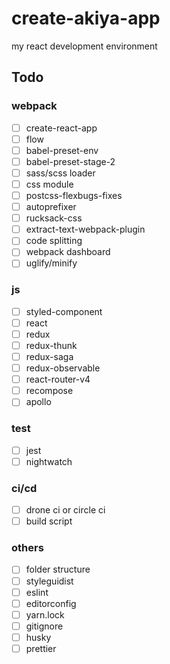 # create-akiya-app
my react development environment

## Todo
### webpack
- [ ] create-react-app
- [ ] flow
- [ ] babel-preset-env
- [ ] babel-preset-stage-2
- [ ] sass/scss loader
- [ ] css module
- [ ] postcss-flexbugs-fixes
- [ ] autoprefixer
- [ ] rucksack-css
- [ ] extract-text-webpack-plugin
- [ ] code splitting
- [ ] webpack dashboard
- [ ] uglify/minify

### js
- [ ] styled-component
- [ ] react
- [ ] redux
- [ ] redux-thunk
- [ ] redux-saga
- [ ] redux-observable
- [ ] react-router-v4
- [ ] recompose
- [ ] apollo

### test
- [ ] jest
- [ ] nightwatch

### ci/cd
- [ ] drone ci or circle ci
- [ ] build script

### others
- [ ] folder structure
- [ ] styleguidist
- [ ] eslint
- [ ] editorconfig
- [ ] yarn.lock
- [ ] gitignore
- [ ] husky
- [ ] prettier
